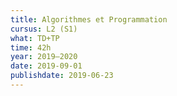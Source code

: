 ```yaml
---
title: Algorithmes et Programmation
cursus: L2 (S1)
what: TD+TP
time: 42h
year: 2019–2020
date: 2019-09-01
publishdate: 2019-06-23
---
```

